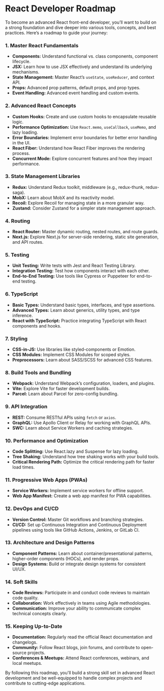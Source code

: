 # React Developer Roadmap


To become an advanced React front-end developer, you’ll want to build on a strong foundation and dive deeper into various tools, concepts, and best practices. Here’s a roadmap to guide your journey:

### 1. **Master React Fundamentals**
   - **Components:** Understand functional vs. class components, component lifecycle.
   - **JSX:** Learn how to use JSX effectively and understand its underlying mechanisms.
   - **State Management:** Master React’s `useState`, `useReducer`, and context API.
   - **Props:** Advanced prop patterns, default props, and prop types.
   - **Event Handling:** Advanced event handling and custom events.

### 2. **Advanced React Concepts**
   - **Custom Hooks:** Create and use custom hooks to encapsulate reusable logic.
   - **Performance Optimization:** Use `React.memo`, `useCallback`, `useMemo`, and lazy loading.
   - **Error Boundaries:** Implement error boundaries for better error handling in the UI.
   - **React Fiber:** Understand how React Fiber improves the rendering process.
   - **Concurrent Mode:** Explore concurrent features and how they impact performance.

### 3. **State Management Libraries**
   - **Redux:** Understand Redux toolkit, middleware (e.g., redux-thunk, redux-saga).
   - **MobX:** Learn about MobX and its reactivity model.
   - **Recoil:** Explore Recoil for managing state in a more granular way.
   - **Zustand:** Consider Zustand for a simpler state management approach.

### 4. **Routing**
   - **React Router:** Master dynamic routing, nested routes, and route guards.
   - **Next.js:** Explore Next.js for server-side rendering, static site generation, and API routes.

### 5. **Testing**
   - **Unit Testing:** Write tests with Jest and React Testing Library.
   - **Integration Testing:** Test how components interact with each other.
   - **End-to-End Testing:** Use tools like Cypress or Puppeteer for end-to-end testing.

### 6. **TypeScript**
   - **Basic Types:** Understand basic types, interfaces, and type assertions.
   - **Advanced Types:** Learn about generics, utility types, and type inference.
   - **React with TypeScript:** Practice integrating TypeScript with React components and hooks.

### 7. **Styling**
   - **CSS-in-JS:** Use libraries like styled-components or Emotion.
   - **CSS Modules:** Implement CSS Modules for scoped styles.
   - **Preprocessors:** Learn about SASS/SCSS for advanced CSS features.

### 8. **Build Tools and Bundling**
   - **Webpack:** Understand Webpack’s configuration, loaders, and plugins.
   - **Vite:** Explore Vite for faster development builds.
   - **Parcel:** Learn about Parcel for zero-config bundling.

### 9. **API Integration**
   - **REST:** Consume RESTful APIs using `fetch` or `axios`.
   - **GraphQL:** Use Apollo Client or Relay for working with GraphQL APIs.
   - **SWC:** Learn about Service Workers and caching strategies.

### 10. **Performance and Optimization**
   - **Code Splitting:** Use React.lazy and Suspense for lazy loading.
   - **Tree Shaking:** Understand how tree shaking works with your build tools.
   - **Critical Rendering Path:** Optimize the critical rendering path for faster load times.

### 11. **Progressive Web Apps (PWAs)**
   - **Service Workers:** Implement service workers for offline support.
   - **Web App Manifest:** Create a web app manifest for PWA capabilities.

### 12. **DevOps and CI/CD**
   - **Version Control:** Master Git workflows and branching strategies.
   - **CI/CD:** Set up Continuous Integration and Continuous Deployment pipelines using tools like GitHub Actions, Jenkins, or GitLab CI.

### 13. **Architecture and Design Patterns**
   - **Component Patterns:** Learn about container/presentational patterns, higher-order components (HOCs), and render props.
   - **Design Systems:** Build or integrate design systems for consistent UI/UX.

### 14. **Soft Skills**
   - **Code Reviews:** Participate in and conduct code reviews to maintain code quality.
   - **Collaboration:** Work effectively in teams using Agile methodologies.
   - **Communication:** Improve your ability to communicate complex technical concepts clearly.

### 15. **Keeping Up-to-Date**
   - **Documentation:** Regularly read the official React documentation and changelogs.
   - **Community:** Follow React blogs, join forums, and contribute to open-source projects.
   - **Conferences & Meetups:** Attend React conferences, webinars, and local meetups.

By following this roadmap, you'll build a strong skill set in advanced React development and be well-equipped to handle complex projects and contribute to cutting-edge applications.